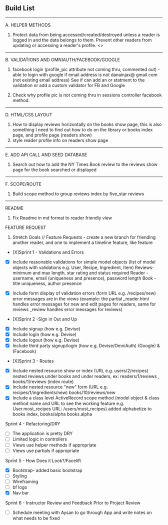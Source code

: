 Build List
-----------
_____________________________
A. HELPER METHODS
1. Protect data from being accessed/created/destroyed unless a reader is logged in and the data belongs to them. Prevent other readers from updating or accessing a reader's profile. <<Helper methods>>
______________________________
B. VALIDATIONS AND OMNIAUTH/FACEBOOK/GOOGLE
1. facebook login (profile_pic attribute not coming thru, commented out) - able to login with google if email address is not danainjax@ gmail.com (not existing email address) See if can add an or statment to the validation or add a custom validator for FB and Google

2. Check why profile pic is not coming thru in sessions controller facebook method.
__________________________
D. HTML/CSS LAYOUT
1. How to display reviews horizontally on the books show page, this is also something I need to find out how to do on the library or books index page, and profile page (readers show)
2. style reader profile info on readers show page
_____________________________
E. ADD API CALL AND SEED DATABASE
1. Search out how to add the NY Times Book review to the reviews show page for the book searched or displayed
______________________________
F. SCOPE/ROUTE
1. Build scope method to group reviews index by five_star reviews 
______________________________
README
1. Fix Readme in md format to reader friendly view


FEATURE REQUEST
1. Stretch Goals // Feature Requests - create a new branch for friending another reader, and one to implement a timeline feature, like feature




- [X]Sprint 1 - Validations and Errors
- [X] Include reasonable validations for simple model objects (list of model objects with validations e.g. User, Recipe, Ingredient, Item)
    Reviews- minimum and max length, star rating and status required 
	Reader - username, email (uniqueness and presence), password length
	Book - title uniqueness, author presence

- [X] Include form display of validation errors (form URL e.g. /recipes/new) error messages are in the views (example: the partial _reader.html handles error messages for new and edit pages for readers, same for reviews _review handles error messages for reviews)

- [X]Sprint 2 -Sign in Out and Up
- [X] Include signup (how e.g. Devise)
- [X] Include login (how e.g. Devise)
- [X] Include logout (how e.g. Devise)
- [X] Include third party signup/login (how e.g. Devise/OmniAuth) (Google) & (Facebook)

- [X]Sprint 3 - Routes
- [X] Include nested resource show or index (URL e.g. users/2/recipes)
    nested reviews under books and under readers, ex: readers/1/reviews , books/1/reviews (index route)
- [X] Include nested resource "new" form (URL e.g. recipes/1/ingredients/new)
    books/10/reviews/new
- [X] Include a class level ActiveRecord scope method (model object & class method name and URL to see the working feature e.g. User.most_recipes URL: /users/most_recipes)
    added alphabetize to books index, books/alpha   books.alpha

Sprint 4 - Refactoring/DRY
- [ ] The application is pretty DRY
- [ ] Limited logic in controllers
- [ ] Views use helper methods if appropriate
- [ ] Views use partials if appropriate

Sprint 5 - How Does it Look?/Facelift
- [X]   Bootstrap- added basic bootstrap
- [ ]   Styling
- [ ]   Wireframing
- [ ]   bf logo
- [X]   Nav bar

Sprint 6 - Instructor Review and Feedback Prior to Project Review
- [ ]   Schedule meeting with Aysan to go through App and write notes on what needs to be fixed